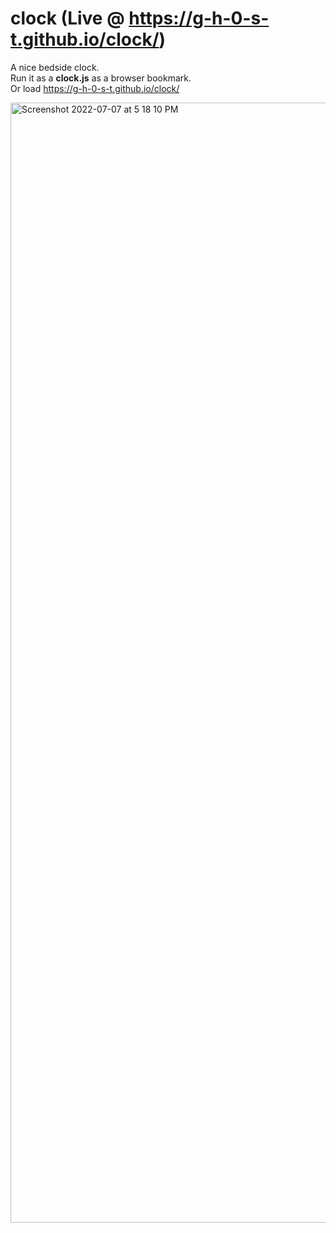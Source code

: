 # clock (Live @ https://g-h-0-s-t.github.io/clock/)
A nice bedside clock.  
Run it as a **clock.js** as a browser bookmark.  
Or load https://g-h-0-s-t.github.io/clock/

<img width="1792" alt="Screenshot 2022-07-07 at 5 18 10 PM" src="https://user-images.githubusercontent.com/6196046/177766265-3b141051-c929-45bd-8db7-25c5eb1c2b3d.png">
